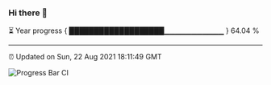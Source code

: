 ### Hi there 👋

⏳ Year progress { ███████████████████▁▁▁▁▁▁▁▁▁▁▁ } 64.04 %

---

⏰ Updated on Sun, 22 Aug 2021 18:11:49 GMT

![Progress Bar CI](https://github.com/liununu/liununu/workflows/Progress%20Bar%20CI/badge.svg)
